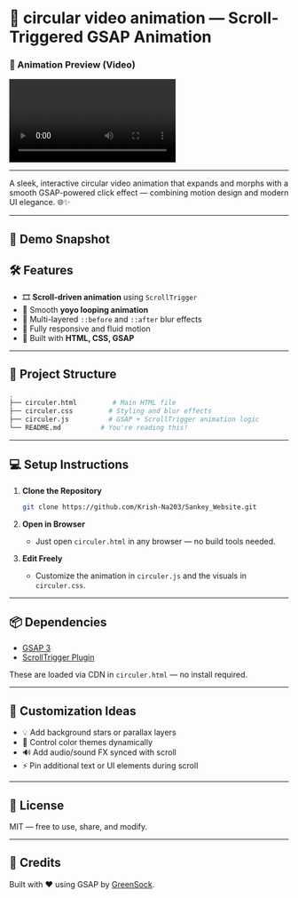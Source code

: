 # 🌌 circular video animation — Scroll-Triggered GSAP Animation

### 🎥 Animation Preview (Video)
![circular video animation](./[4K]_IRON_MAN_EDIT(2160p).webm) 

---

A sleek, interactive circular video animation that expands and morphs with a smooth GSAP-powered click effect — combining motion design and modern UI elegance. 🌐✨

---

## 📸 Demo Snapshot

## 🛠️ Features

- 🎞️ **Scroll-driven animation** using `ScrollTrigger`
- 🔁 Smooth **yoyo looping animation**
- 🔵 Multi-layered `::before` and `::after` blur effects
- 🎯 Fully responsive and fluid motion
- 🔧 Built with **HTML, CSS, GSAP**

---

## 📁 Project Structure

```bash
.
├── circuler.html         # Main HTML file
├── circuler.css         # Styling and blur effects
├── circuler.js          # GSAP + ScrollTrigger animation logic
└── README.md          # You're reading this!
```

---

## 💻 Setup Instructions

1. **Clone the Repository**
   ```bash
   git clone https://github.com/Krish-Na203/Sankey_Website.git
   ```

2. **Open in Browser**
   - Just open `circuler.html` in any browser — no build tools needed.

3. **Edit Freely**
   - Customize the animation in `circuler.js` and the visuals in `circuler.css`.

---

## 📦 Dependencies

- [GSAP 3](https://greensock.com/gsap/)
- [ScrollTrigger Plugin](https://greensock.com/scrolltrigger/)

These are loaded via CDN in `circuler.html` — no install required.

---

## 🧠 Customization Ideas

- 💡 Add background stars or parallax layers
- 🎨 Control color themes dynamically
- 🔊 Add audio/sound FX synced with scroll
- ⚡ Pin additional text or UI elements during scroll

---

## 📜 License

MIT — free to use, share, and modify.

---

## 🙌 Credits

Built with ❤️ using GSAP by [GreenSock](https://greensock.com/).